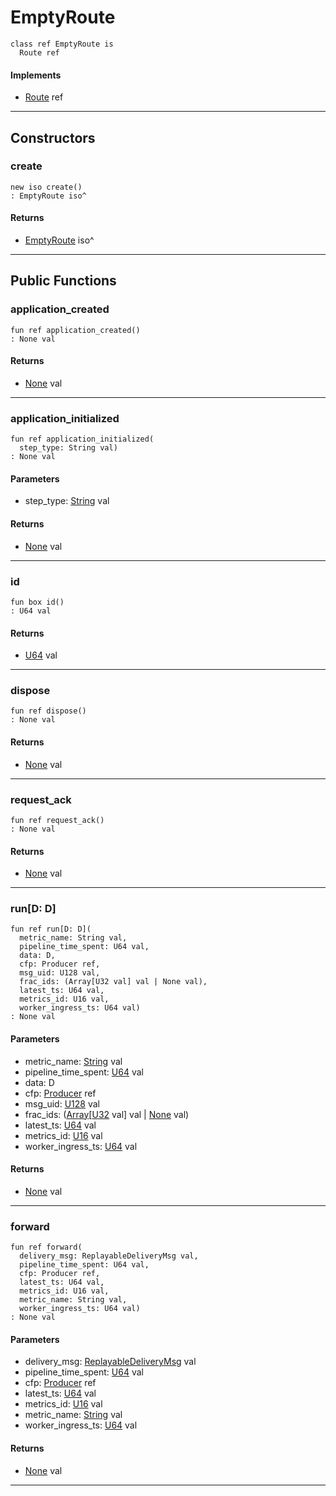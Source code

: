 # EmptyRoute

```pony
class ref EmptyRoute is
  Route ref
```

#### Implements

* [Route](wallaroo-core-routing-Route) ref

---

## Constructors

### create

```pony
new iso create()
: EmptyRoute iso^
```

#### Returns

* [EmptyRoute](wallaroo-core-routing-EmptyRoute) iso^

---

## Public Functions

### application_created

```pony
fun ref application_created()
: None val
```

#### Returns

* [None](builtin-None) val

---

### application_initialized

```pony
fun ref application_initialized(
  step_type: String val)
: None val
```
#### Parameters

*   step_type: [String](builtin-String) val

#### Returns

* [None](builtin-None) val

---

### id

```pony
fun box id()
: U64 val
```

#### Returns

* [U64](builtin-U64) val

---

### dispose

```pony
fun ref dispose()
: None val
```

#### Returns

* [None](builtin-None) val

---

### request_ack

```pony
fun ref request_ack()
: None val
```

#### Returns

* [None](builtin-None) val

---

### run\[D: D\]

```pony
fun ref run[D: D](
  metric_name: String val,
  pipeline_time_spent: U64 val,
  data: D,
  cfp: Producer ref,
  msg_uid: U128 val,
  frac_ids: (Array[U32 val] val | None val),
  latest_ts: U64 val,
  metrics_id: U16 val,
  worker_ingress_ts: U64 val)
: None val
```
#### Parameters

*   metric_name: [String](builtin-String) val
*   pipeline_time_spent: [U64](builtin-U64) val
*   data: D
*   cfp: [Producer](wallaroo-core-common-Producer) ref
*   msg_uid: [U128](builtin-U128) val
*   frac_ids: ([Array](builtin-Array)\[[U32](builtin-U32) val\] val | [None](builtin-None) val)
*   latest_ts: [U64](builtin-U64) val
*   metrics_id: [U16](builtin-U16) val
*   worker_ingress_ts: [U64](builtin-U64) val

#### Returns

* [None](builtin-None) val

---

### forward

```pony
fun ref forward(
  delivery_msg: ReplayableDeliveryMsg val,
  pipeline_time_spent: U64 val,
  cfp: Producer ref,
  latest_ts: U64 val,
  metrics_id: U16 val,
  metric_name: String val,
  worker_ingress_ts: U64 val)
: None val
```
#### Parameters

*   delivery_msg: [ReplayableDeliveryMsg](wallaroo-core-messages-ReplayableDeliveryMsg) val
*   pipeline_time_spent: [U64](builtin-U64) val
*   cfp: [Producer](wallaroo-core-common-Producer) ref
*   latest_ts: [U64](builtin-U64) val
*   metrics_id: [U16](builtin-U16) val
*   metric_name: [String](builtin-String) val
*   worker_ingress_ts: [U64](builtin-U64) val

#### Returns

* [None](builtin-None) val

---

